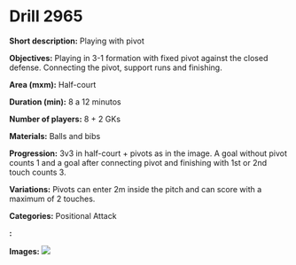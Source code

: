 # Drill 2965

**Short description:**
Playing with pivot

**Objectives:**
Playing in 3-1 formation with fixed pivot against the closed defense. Connecting the pivot, support runs and finishing.

**Area (mxm):**
Half-court

**Duration (min):**
8 a 12 minutos

**Number of players:**
8 + 2 GKs

**Materials:**
Balls and bibs

**Progression:**
3v3 in half-court + pivots as in the image. A goal without pivot counts 1 and a goal after connecting pivot and finishing with 1st or 2nd touch counts 3.

**Variations:**
Pivots can enter 2m inside the pitch and can score with a maximum of 2 touches.

**Categories:**
Positional Attack

**:**


**Images:**
![](https://www.coachingfutsal.com/\images\0d00ce7f-4f49-4458-81b7-b30a0922279d_pivot.JPG)


